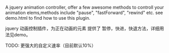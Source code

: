 A jquery animation controller,
offer a few awesome methods to controll your animation elems,methods include "pause", "fastForward", "rewind" etc.
see demo.html to find how to use this plugin.

jquery 动画控制插件，为正在动画的元素 提供了 暂停，快进，快退方法，详细用法见demo。


TODO: 更强大的自定义速率（目前默认10%）